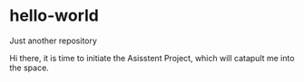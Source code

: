 # hello-world
Just another repository

Hi there, it is time to initiate the Asisstent Project, which will catapult me into the space.
